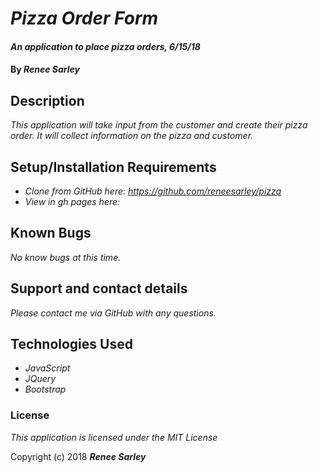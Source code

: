 # _Pizza Order Form_

#### _An application to place pizza orders, 6/15/18_

#### By _**Renee Sarley**_

## Description

_This application will take input from the customer and create their pizza order. It will collect information on the pizza and customer._

## Setup/Installation Requirements

* _Clone from GitHub here: https://github.com/reneesarley/pizza_
* _View in gh pages here:_


## Known Bugs

_No know bugs at this time._

## Support and contact details

_Please contact me via GitHub with any questions._

## Technologies Used

* _JavaScript_
* _JQuery_
* _Bootstrap_

### License

*This application is licensed under the MIT License*

Copyright (c) 2018 **_Renee Sarley_**
